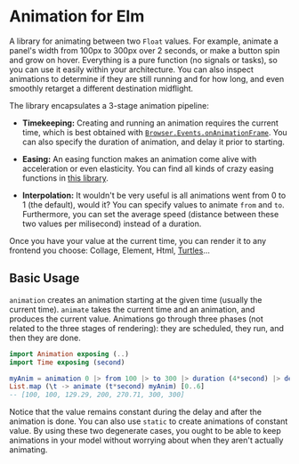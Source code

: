 # Animation for Elm
A library for animating between two `Float` values. For example, animate a panel's width from 100px to 300px over 2
seconds, or make a button spin and grow on hover. Everything is a pure function (no signals or tasks), so you can use it
easily within your architecture. You can also inspect animations to determine if they are still running and for how
long, and even smoothly retarget a different destination midflight.

The library encapsulates a 3-stage animation pipeline:

* **Timekeeping:** Creating and running an animation requires the current time, which is best obtained with
    [`Browser.Events.onAnimationFrame`](https://package.elm-lang.org/packages/elm/browser/latest/Browser-Events#onAnimationFrame).
    You can also specify the duration of animation, and delay it prior to starting.

* **Easing:** An easing function makes an animation come alive with acceleration or even elasticity. You can find all
    kinds of crazy easing functions in [this library](http://package.elm-lang.org/packages/elm-community/easing-functions/latest/Ease).

* **Interpolation:** It wouldn't be very useful is all animations went from 0 to 1 (the default), would it? You can
    specify values to animate `from` and `to`. Furthermore, you can set the average speed (distance between these two
    values per milisecond) instead of a duration.

Once you have your value at the current time, you can render it to any frontend you choose: Collage, Element, Html,
[Turtles](http://package.elm-lang.org/packages/mgold/elm-turtle-graphics/latest)...

## Basic Usage
`animation` creates an animation starting at the given time (usually the current time). `animate` takes the current time
and an animation, and produces the current value. Animations go through three phases (not related to the three stages of
rendering): they are scheduled, they run, and then they are done.

````elm
import Animation exposing (..)
import Time exposing (second)

myAnim = animation 0 |> from 100 |> to 300 |> duration (4*second) |> delay (1*second)
List.map (\t -> animate (t*second) myAnim) [0..6]
-- [100, 100, 129.29, 200, 270.71, 300, 300]
````

Notice that the value remains constant during the delay and after the animation is done. You can also use `static` to
create animations of constant value. By using these two degenerate cases, you ought to be able to keep animations in
your model without worrying about when they aren't actually animating.
